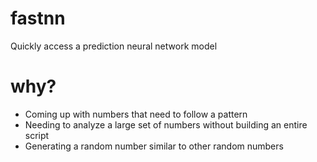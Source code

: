 # fastnn
Quickly access a prediction neural network model
# why?
- Coming up with numbers that need to follow a pattern
- Needing to analyze a large set of numbers without building an entire script
- Generating a random number similar to other random numbers
